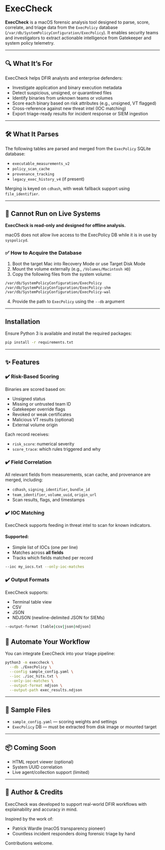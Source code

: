 # ExecCheck

**ExecCheck** is a macOS forensic analysis tool designed to parse, score, correlate, and triage data from the `ExecPolicy` database (`/var/db/SystemPolicyConfiguration/ExecPolicy`). It enables security teams and investigators to extract actionable intelligence from Gatekeeper and system policy telemetry.

---

## 🔍 What It’s For

ExecCheck helps DFIR analysts and enterprise defenders:

- Investigate application and binary execution metadata
- Detect suspicious, unsigned, or quarantined files
- Identify binaries from unknown teams or volumes
- Score each binary based on risk attributes (e.g., unsigned, VT flagged)
- Cross-reference against new threat intel (IOC matching)
- Export triage-ready results for incident response or SIEM ingestion

---

## 🛠 What It Parses

The following tables are parsed and merged from the `ExecPolicy` SQLite database:

- `executable_measurements_v2`
- `policy_scan_cache`
- `provenance_tracking`
- `legacy_exec_history_v4` (if present)

Merging is keyed on `cdhash`, with weak fallback support using `file_identifier`.

---

## 🚫 Cannot Run on Live Systems

**ExecCheck is read-only and designed for offline analysis.**

macOS does not allow live access to the ExecPolicy DB while it is in use by `syspolicyd`.

### ✅ How to Acquire the Database

1. Boot the target Mac into Recovery Mode or use Target Disk Mode
2. Mount the volume externally (e.g., `/Volumes/Macintosh HD`)
3. Copy the following files from the system volume:

```bash
/var/db/SystemPolicyConfiguration/ExecPolicy
/var/db/SystemPolicyConfiguration/ExecPolicy-shm
/var/db/SystemPolicyConfiguration/ExecPolicy-wal
```

4. Provide the path to `ExecPolicy` using the `--db` argument

---

## Installation

Ensure Python 3 is available and install the required packages:

```bash
pip install -r requirements.txt
```

---

## ✨ Features

### ✔️ Risk-Based Scoring

Binaries are scored based on:

- Unsigned status
- Missing or untrusted team ID
- Gatekeeper override flags
- Revoked or weak certificates
- Malicious VT results (optional)
- External volume origin

Each record receives:
- `risk_score`: numerical severity
- `score_trace`: which rules triggered and why

### ✔️ Field Correlation

All relevant fields from measurements, scan cache, and provenance are merged, including:

- `cdhash`, `signing_identifier`, `bundle_id`
- `team_identifier`, `volume_uuid`, `origin_url`
- Scan results, flags, and timestamps

### ✔️ IOC Matching

ExecCheck supports feeding in threat intel to scan for known indicators.

#### Supported:
- Simple list of IOCs (one per line)
- Matches across **all fields**
- Tracks which fields matched per record

```bash
--ioc my_iocs.txt --only-ioc-matches
```

### ✔️ Output Formats

ExecCheck supports:

- Terminal table view
- CSV
- JSON
- NDJSON (newline-delimited JSON for SIEMs)

```bash
--output-format [table|csv|json|ndjson]
```


## 🔄 Automate Your Workflow

You can integrate ExecCheck into your triage pipeline:

```bash
python3 -m execcheck \
  --db ./ExecPolicy \
  --config sample_config.yaml \
  --ioc ./ioc_hits.txt \
  --only-ioc-matches \
  --output-format ndjson \
  --output-path exec_results.ndjson
```

---

## 📁 Sample Files

- `sample_config.yaml` — scoring weights and settings
- `ExecPolicy` DB — must be extracted from disk image or mounted target

---

## 📦 Coming Soon

- HTML report viewer (optional)
- System UUID correlation
- Live agent/collection support (limited)

---

## 👤 Author & Credits

ExecCheck was developed to support real-world DFIR workflows with explainability and accuracy in mind.

Inspired by the work of:
- Patrick Wardle (macOS transparency pioneer)
- Countless incident responders doing forensic triage by hand

Contributions welcome.
